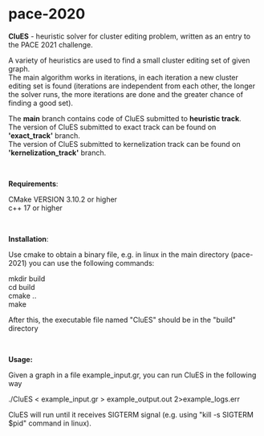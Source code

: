 # pace-2020

**CluES** - heuristic solver for cluster editing problem, written as an entry to the PACE 2021 challenge.

A variety of heuristics are used to find a small cluster editing set of given graph.<br>
The main algorithm works in iterations, in each iteration a new cluster editing set is found (iterations are independent from each other, the longer the solver runs, the more iterations are done and the greater chance of finding a good set).<br>

The **main** branch contains code of CluES submitted to **heuristic track**.<br>
The version of CluES submitted to exact track can be found on **'exact_track'** branch.<br>
The version of CluES submitted to kernelization track can be found on **'kernelization_track'** branch.

<br>


**Requirements**:

CMake VERSION 3.10.2 or higher<br>
c++ 17 or higher

<br>

**Installation**:

Use cmake to obtain a binary file, e.g. in linux in the main directory (pace-2021) you can use the following commands:

mkdir build<br>
cd build<br>
cmake ..<br>
make

After this, the executable file named "CluES" should be in the "build" directory

<br>

**Usage:**

Given a graph in a file example_input.gr, you can run CluES in the following way
 
./CluES < example_input.gr > example_output.out 2>example_logs.err


CluES will run until it receives SIGTERM signal (e.g. using "kill -s SIGTERM $pid" command in linux).<br>

